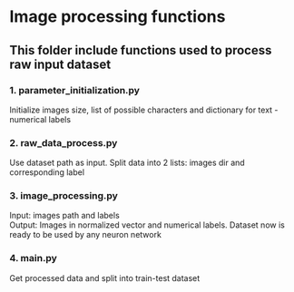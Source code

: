 # Image processing functions
## This folder include functions used to process raw input dataset
### 1. parameter_initialization.py  
Initialize images size, list of possible characters and dictionary for text - numerical labels
### 2. raw_data_process.py  
Use dataset path as input. Split data into 2 lists: images dir and corresponding label   
### 3. image_processing.py  
Input: images path and labels  
Output: Images in normalized vector and numerical labels. Dataset now is ready to be used by any neuron network
### 4. main.py
Get processed data and split into train-test dataset
